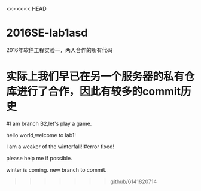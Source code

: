 <<<<<<< HEAD
# 2016SE-lab1asd

2016年软件工程实验一，两人合作的所有代码

实际上我们早已在另一个服务器的私有仓库进行了合作，因此有较多的commit历史
=======
#I am branch B2,let's play a game.

hello world,welcome to lab1!

I am a weaker of the winterfall!!#error fixed!

please help me if possible.

winter is coming. new branch to commit.


>>>>>>> github/6141820714

